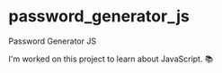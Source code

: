 # password_generator_js

Password Generator JS

I'm worked on this project to learn about JavaScript. 📚
